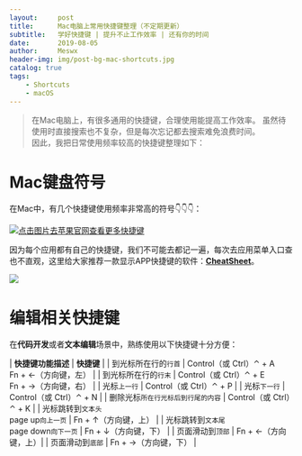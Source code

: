 ```yaml
---
layout:     post
title:      Mac电脑上常用快捷键整理（不定期更新）
subtitle:   学好快捷键 | 提升不止工作效率 | 还有你的时间
date:       2019-08-05
author:     Meswx
header-img: img/post-bg-mac-shortcuts.jpg
catalog: true
tags:
    - Shortcuts
    - macOS
---
```


> 在Mac电脑上，有很多通用的快捷键，合理使用能提高工作效率。
> 虽然待使用时直接搜索也不复杂，但是每次忘记都去搜索难免浪费时间。<br>
> 因此，我把日常使用频率较高的快捷键整理如下：

# Mac键盘符号

在Mac中，有几个快捷键使用频率非常高的符号👇👇👇：

[![](http://ww3.sinaimg.cn/large/006tNc79gy1g5ou7e2jzzj313604cdft.jpg "点击图片去苹果官网查看更多快捷键")](https://support.apple.com/zh-cn/HT201236)

因为每个应用都有自己的快捷键，我们不可能去都记一遍，每次去应用菜单入口查也不直观，这里给大家推荐一款显示APP快捷键的软件：[**CheatSheet**]()。

![](http://ww2.sinaimg.cn/large/006tNc79gy1g5ouf3p6v4j307q07w74d.jpg)

# 编辑相关快捷键

在**代码开发**或者**文本编辑**场景中，熟练使用以下快捷键十分方便：

| **快捷键功能描述** | **快捷键** |
| 到光标所在行的`行首` | Control（或 Ctrl）⌃ + A<br> Fn + ←（方向键，左） |
| 到光标所在行的`行末` | Control（或 Ctrl）⌃ + E<br> Fn + →（方向键，右） |
| 光标`上一行` | Control（或 Ctrl）⌃ + P |
| 光标`下一行` | Control（或 Ctrl）⌃ + N |
| 删除光标`所在行光标后到行尾的内容` | Control（或 Ctrl）⌃ + K |
| 光标跳转到`文本头`<br> page up`向上一页` | Fn + ↑（方向键，上） |
| 光标跳转到`文本尾`<br> page down`向下一页` | Fn + ↓（方向键，下） |
| 页面滑动到`顶部` | Fn + ←（方向键，上）|
| 页面滑动到`底部` | Fn + →（方向键，下） |